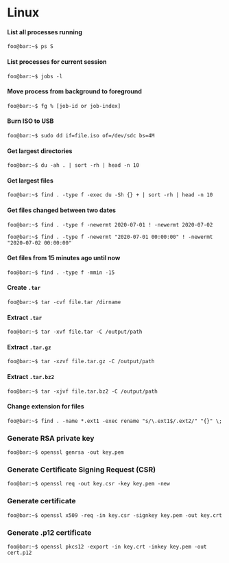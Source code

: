 # Linux

#### List all processes running
```console
foo@bar:~$ ps S
```

#### List processes for current session
```console
foo@bar:~$ jobs -l
```

#### Move process from background to foreground
```console
foo@bar:~$ fg % [job-id or job-index]
```

#### Burn ISO to USB
```console
foo@bar:~$ sudo dd if=file.iso of=/dev/sdc bs=4M
```

#### Get largest directories
```console
foo@bar:~$ du -ah . | sort -rh | head -n 10
```

#### Get largest files
```console
foo@bar:~$ find . -type f -exec du -Sh {} + | sort -rh | head -n 10
```

#### Get files changed between two dates
```console
foo@bar:~$ find . -type f -newermt 2020-07-01 ! -newermt 2020-07-02
```

```console
foo@bar:~$ find . -type f -newermt "2020-07-01 00:00:00" ! -newermt "2020-07-02 00:00:00"
```

#### Get files from 15 minutes ago until now
```console
foo@bar:~$ find . -type f -mmin -15
```

#### Create `.tar`
```console
foo@bar:~$ tar -cvf file.tar /dirname
```

#### Extract `.tar`
```console
foo@bar:~$ tar -xvf file.tar -C /output/path
```

#### Extract `.tar.gz`
```console
foo@bar:~$ tar -xzvf file.tar.gz -C /output/path
```

#### Extract `.tar.bz2`
```console
foo@bar:~$ tar -xjvf file.tar.bz2 -C /output/path
```

#### Change extension for files
```console
foo@bar:~$ find . -name *.ext1 -exec rename "s/\.ext1$/.ext2/" "{}" \;
```

### Generate RSA private key
```console
foo@bar:~$ openssl genrsa -out key.pem
```

### Generate Certificate Signing Request (CSR)
```console
foo@bar:~$ openssl req -out key.csr -key key.pem -new
```

### Generate certificate
```console
foo@bar:~$ openssl x509 -req -in key.csr -signkey key.pem -out key.crt
```

### Generate .p12 certificate
```console
foo@bar:~$ openssl pkcs12 -export -in key.crt -inkey key.pem -out cert.p12
```
